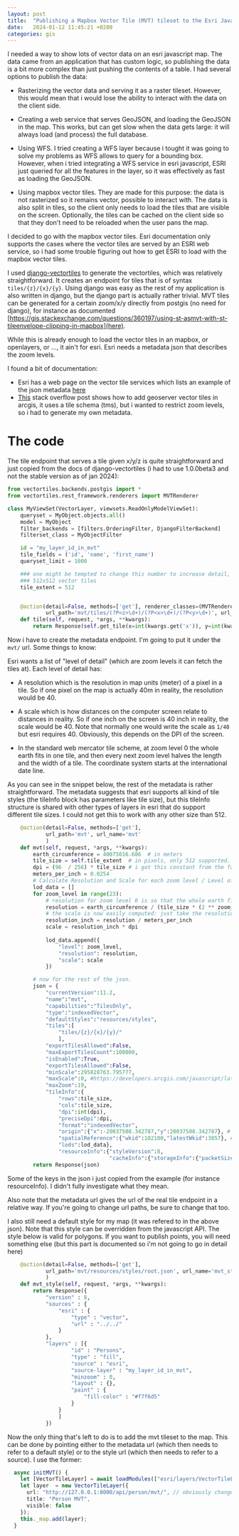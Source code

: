 ```yaml
---
layout: post
title:  "Publishing a Mapbox Vector Tile (MVT) tileset to the Esri Javascript API"
date:   2024-01-12 11:45:21 +0200
categories: gis
---
```


I needed a way to show lots of vector data on an esri javascript map. The data came from an application that has custom logic, so publishing the data is a bit more complex than just pushing the contents of a table. I had several options to publish the data:

* Rasterizing the vector data and serving it as a raster tileset. However, this would mean that i would lose the ability to interact with the data on the client side.

* Creating a web service that serves GeoJSON, and loading the GeoJSON in the map. This works, but can get slow when the data gets large: it will always load (and process) the full database.

* Using WFS. I tried creating a WFS layer because i tought it was going to solve my problems as WFS allows to query for a bounding box. However, when i tried integrating a WFS service in esri javascript, ESRI just queried for all the features in the layer, so it was effectively as fast as loading the GeoJSON.

* Using mapbox vector tiles. They are made for this purpose: the data is not rasterized so it remains vector, possible to interact with. The data is also split in tiles, so the client only needs to load the tiles that are visible on the screen. Optionally, the tiles can be cached on the client side so that they don't need to be reloaded when the user pans the map.

I decided to go with the mapbox vector tiles. Esri documentation only supports the cases where the vector tiles are served by an ESRI web service, so i had some trouble figuring out how to get ESRI to load with the mapbox vector tiles.

I used [django-vectortiles](https://github.com/submarcos/django-vectortiles) to generate the vectortiles, which was relatively straightforward. It creates an endpoint for tiles that is of syntax `tiles/{z}/{x}/{y}`. Using django was easy as the rest of my application is also written in django, but the django part is actually rather trivial. MVT tiles can be generated for a certain zoom/x/y directly from postgis (no need for django), for instance as documented [https://gis.stackexchange.com/questions/360197/using-st-asmvt-with-st-tileenvelope-clipping-in-mapbox](here).

While this is already enough to load the vector tiles in an mapbox, or openlayers, or ..., it ain't for esri. Esri needs a metadata json that describes the zoom levels.

I found a bit of documentation:

* Esri has a web page on the vector tile services which lists an example of the json metadata [here](https://developers.arcgis.com/rest/services-reference/enterprise/vector-tile-service.htm)
* [This](https://gis.stackexchange.com/questions/323178/how-to-add-geoserver-vector-tiles-in-arcgis-using-arcgis-js-api) stack overflow post shows how to add geoserver vector tiles in arcgis, it uses a tile schema (tms), but i wanted to restrict zoom levels, so i had to generate my own metadata.

# The code

The tile endpoint that serves a tile given x/y/z is quite straightforward and just copied from the docs of django-vectortiles (i had to use 1.0.0beta3 and not the stable version as of jan 2024):

```python
from vectortiles.backends.postgis import *
from vectortiles.rest_framework.renderers import MVTRenderer

class MyViewSet(VectorLayer, viewsets.ReadOnlyModelViewSet):
    queryset = MyObject.objects.all()
    model = MyObject
    filter_backends = [filters.OrderingFilter, DjangoFilterBackend]
    filterset_class = MyObjectFilter

    id = "my_layer_id_in_mvt"
    tile_fields = ('id', 'name', 'first_name')
    queryset_limit = 1000

    ### one might be tempted to change this number to increase detail, but don't! esri only supports
    ### 512x512 vector tiles
    tile_extent = 512 


    @action(detail=False, methods=['get'], renderer_classes=(MVTRenderer, ),
            url_path='mvt/tiles/(?P<z>\d+)/(?P<x>\d+)/(?P<y>\d+)', url_name='tile')
    def tile(self, request, *args, **kwargs):
        return Response(self.get_tile(x=int(kwargs.get('x')), y=int(kwargs.get('y')), z=int(kwargs.get('z'))))
```

Now i have to create the metadata endpoint. I'm going to put it under the `mvt/` url. Some things to know:

Esri wants a list of "level of detail" (which are zoom levels it can fetch the tiles at).
Each level of detail has:

* A resolution which is the resolution in map units (meter) of a pixel in a tile. So if one pixel on the map is actually 40m in reality, the resolution would be 40.

* A scale which is how distances on the computer screen relate to distances in reality. So if one inch on the screen is 40 inch in reality, the scale would be 40. Note that normally one would write the scale as `1/40` but esri requires 40. Obviously, this depends on the DPI of the screen.

* In the standard web mercator tile scheme, at zoom level 0 the whole earth fits in one tile, and then every next zoom level halves the length and the width of a tile. The coordinate system starts at the international date line.

As you can see in the snippet below, the rest of the metadata is rather straightforward. The metadata suggests that esri supports all kind of tile styles (the tileInfo block has parameters like tile size), but this tileInfo structure is shared with other types of layers in esri that do support different tile sizes. I could not get this to work with any other size than 512.


```python
    @action(detail=False, methods=['get'], 
            url_path='mvt', url_name='mvt'
            )
    def mvt(self, request, *args, **kwargs):
        earth_circumference = 40075016.686  # in meters
        tile_size = self.tile_extent  # in pixels, only 512 supported.
        dpi = (96  / 256) * tile_size # i got this constant from the fact that 256x256 raster tiles usually correspodn with 96DPI. So i just scaled it to the tile size.
        meters_per_inch = 0.0254
        # Calculate Resolution and Scale for each zoom level / Level of detail
        lod_data = []
        for zoom_level in range(23):
            # resolution for zoom level 0 is so that the whole earth fits into one tile.
            resolution = earth_circumference / (tile_size * (2 ** zoom_level))
            # the scale is now easily computed: just take the resolution, convert it to inch and then multiply by the DPI.
            resolution_inch = resolution / meters_per_inch
            scale = resolution_inch * dpi
        
            lod_data.append({
                "level": zoom_level,
                "resolution": resolution,
                "scale": scale
            })

        # now for the rest of the json.
        json = {
            "currentVersion":11.2,
            "name":"mvt",
            "capabilities":"TilesOnly",
            "type":"indexedVector",
            "defaultStyles":"resources/styles",
            "tiles":[
                "tiles/{z}/{x}/{y}/"
                ],
            "exportTilesAllowed":False,
            "maxExportTilesCount":100000,
            "isEnabled":True,
            "exportTilesAllowed":False,
            "minScale":295828763.795777,
            "maxScale":0, #https://developers.arcgis.com/javascript/latest/visualization/high-density-data/scale-range/
            "maxZoom":19,
            "tileInfo":{
                "rows":tile_size,
                "cols":tile_size,
                "dpi":int(dpi),
                "preciseDpi":dpi,
                "format":"indexedVector",
                "origin":{"x":-20037508.342787,"y":20037508.342787}, # date line
                "spatialReference":{"wkid":102100,"latestWkid":3857}, # 102100 is just old name of 3857
                "lods":lod_data},
                "resourceInfo":{"styleVersion":8,
                                "cacheInfo":{"storageInfo":{"packetSize":128,"storageFormat":"compactV2"}}}}
        return Response(json)
```

Some of the keys in the json i just copied from the example (for instance resourceInfo). I didn't fully investigate what they mean.

Also note that the metadata url gives the url of the real tile endpoint in a relative way. If you're going to change url paths, be sure to change that too. 

I also still need a default style for my map (it was refered to in the above json). Note that this style can be overridden from the javascript API. The style below is valid for polygons. If you want to publish points, you will need something else (but this part is documented so i'm not going to go in detail here)

```python
    @action(detail=False, methods=['get'], 
            url_path='mvt/resources/styles/root.json', url_name='mvt_style'
            )
    def mvt_style(self, request, *args, **kwargs):
        return Response({
            "version" : 8,
            "sources" : {
                "esri" : {
                    "type" : "vector",
                    "url" : "../../"
                }
            },
            "layers" : [{
                    "id" : "Persons",
                    "type" : "fill",
                    "source" : "esri",
                    "source-layer" : "my_layer_id_in_mvt",
                    "minzoom" : 0,
                    "layout" : {},
                    "paint" : {
                        "fill-color" : "#f7f6d5"
                    }
                }
                ]
            })
```

Now the only thing that's left to do is to add the mvt tileset to the map. This can be done by pointing either to the metadata url (which then needs to refer to a default style) or to the style url (which then needs to refer to a source). I use the former: 

```typescript
  async initMVT() {
    let [VectorTileLayer] = await loadModules(["esri/layers/VectorTileLayer"]);
    let layer  = new VectorTileLayer({
      url: "http://127.0.0.1:8000/api/person/mvt/", // obviously change this
      title: "Person MVT",
      visible: false
    });
    this._map.add(layer);
  }
```